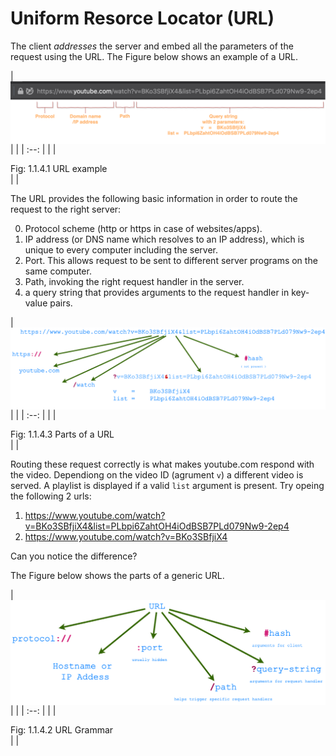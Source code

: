 # Uniform Resorce Locator (URL)


The client <i>addresses</i> the server and embed all the parameters of
the request using the URL. The Figure below shows an example of a URL.

| <img style="display:block;margin:auto" src='../../imgs/urlEg.png'> |   |
| :--:                                                               |   |
| <figcaption> Fig: 1.1.4.1 URL example</figcaption>                 |   |

The URL provides the following basic information in order to route the
request to the right server:

0. Protocol scheme (http or https in case of websites/apps).
1. IP address (or DNS name which resolves to an IP address), which is
   unique to every computer including the server.
2. Port. This allows request to be sent to different server programs on
   the same computer. 
3. Path, invoking the right request handler in the server.
4. a query string that provides arguments to the request handler in
   key-value pairs.


| <img style="display:block;margin:auto" src='../../imgs/ytURL.png'> |   |
| :--:                                                               |   |
| <figcaption> Fig: 1.1.4.3 Parts of a URL</figcaption>              |   |

Routing these request correctly is what
makes youtube.com respond with the video. Dependiong on the video ID
(agrument `v`) a
different video is served. A playlist is displayed if a valid `list`
argument is present. Try opeing the following 2 urls:
1. <https://www.youtube.com/watch?v=BKo3SBfjiX4&list=PLbpi6ZahtOH4iOdBSB7PLd079Nw9-2ep4>
2. <https://www.youtube.com/watch?v=BKo3SBfjiX4>


Can you notice the difference?

The Figure below shows the parts of a generic URL.

| <img style="display:block;margin:auto" src='../../imgs/urlGrammar.png'> |   |
| :--:                                                                    |   |
| <figcaption> Fig: 1.1.4.2 URL Grammar</figcaption>                      |   |




